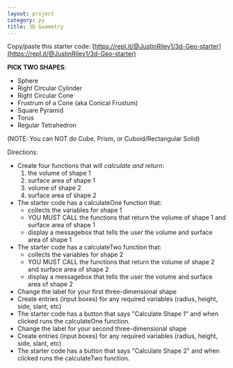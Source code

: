 ```yaml
---
layout: project
category: py
title: 3D Geometry
---
```

Copy/paste this starter code: [https://repl.it/@JustinRiley1/3d-Geo-starter](https://repl.it/@JustinRiley1/3d-Geo-starter)

**PICK TWO SHAPES**:
  - Sphere
  - Right Circular Cylinder
  - Right Circular Cone
  - Frustrum of a Cone (aka Conical Frustum)
  - Square Pyramid
  - Torus
  - Regular Tetrahedron

(NOTE: You can NOT do Cube, Prism, or Cuboid/Rectangular Solid)


Directions:
- Create four functions that will *calculate and return*:
    1.  the volume of shape 1
    1.  surface area of shape 1
    1.  volume of shape 2
    1.  surface area of shape 2
- The starter code has a calculateOne function that:
    - collects the variables for shape 1
    - YOU MUST CALL the functions that return the volume of shape 1 and surface area of shape 1
    - display a messagebox that tells the user the volume and surface area of shape 1
- The starter code has a calculateTwo function that:
    - collects the variables for shape 2
    - YOU MUST CALL the functions that return the volume of shape 2 and surface area of shape 2
    - display a messagebox that tells the user the volume and surface area of shape 2
- Change the label for your first three-dimensional shape
- Create entries (input boxes) for any required variables (radius, height, side, slant, etc)
- The starter code has a button that says "Calculate Shape 1" and when clicked runs the calculateOne function.
- Change the label for your second three-dimensional shape
- Create entries (input boxes) for any required variables (radius, height, side, slant, etc)
- The starter code has a button that says "Calculate Shape 2" and when clicked runs the calculateTwo function.
